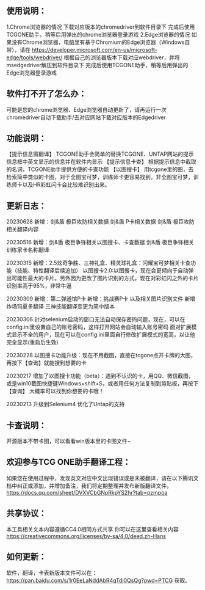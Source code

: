 ## 使用说明：
1.Chrome浏览器的情况
下载对应版本的chromedriver到软件目录下
完成后使用TCGONE助手，稍等后用弹出的chrome浏览器登录游戏
2.Edge浏览器的情况
如果没有Chrome浏览器，电脑里有基于Chromium的Edge浏览器（Windows自带），请在
https://developer.microsoft.com/en-us/microsoft-edge/tools/webdriver/
根据自己的浏览器版本下载对应webdriver，并将msedgedriver解压到软件目录下
完成后使用TCGONE助手，稍等后用弹出的Edge浏览器登录游戏

## 软件打不开了怎么办：
可能是您的chrome浏览器、Edge浏览器自动更新了，请再运行一次chromedriver自动下载助手/去对应网站下载对应版本的Edgedriver

## 功能说明：
【提示信息窗翻译】
TCGONE助手会简单的替换TCGONE、UNTAP网站的提示信息框中英文显示的信息并在软件内显示
【提示信息卡查】
根据提示信息中截取的名词，TCGONE助手提供方便的卡查功能
【以图搜卡】
用tcgone里的图，去检索简中类似的卡图，对于全图宝可梦，训练师卡更容易找到，非全图宝可梦，训练师卡以及HR彩虹闪卡会比较难识别出来。

## 更新日志：
20230628
新增：剑&盾 极巨攻防相关数据
剑&盾 P卡相关数据
剑&盾 极巨攻防相关翻译内容

20230516
新增：剑&盾 极巨争锋相关以图搜卡、卡查数据
剑&盾 极巨争锋相关训练家卡名称翻译


20230315
新增：2.5炫奇争胜、三神礼盒、精灵球礼盒：闪耀宝可梦相关卡查功能（技能、特性翻译后续追加）
以图搜卡2.0:以图搜卡，现在会更倾向于自动弹出可能性最大的卡片。另外因为更改了图片识别的方式，现在对彩虹闪之外的卡片识别率高于95%，非常牛逼


20230309
新增：第二弹道馆P卡
新增：挑战赛P卡
以及相关图片识别文件
新增 炸场玛夏多翻译
三神技能翻译变更为简中版本


20230306
针对selenium启动的窗口无法自动保存密码问题，现在，可以在config.ini里设置自己的账号密码，这样打开网站会自动输入账号密码
面对扩展模式显示不全的用户，现在可以在config.ini里面自行修改扩展模式的宽高，以让他完全显示(重启后生效)

20230228
以图搜卡功能升级：现在不用截图，直接在tcgone点开卡牌的大图，再按下【查询】就能搜到想要的卡

20230217
增加了以图搜卡功能（beta）：遇到不认识的卡，用QQ、微信截图，或是win10截图快捷键Windows+shift+S，或者用任何方法复制到剪贴板，再按下【查询】
大概率可以找到你想要的卡哦！

20230213
升级到Selenium4
优化了Untap的支持


## 卡查说明：
开源版本不带卡图，可以看看win版本里的卡图文件~


## 欢迎参与TCG ONE助手翻译工程：
如果您在使用过程中，发现英文对应中文出现错误或是未被翻译，请在以下腾讯文档中纠正或添加，并增加备注，我们将定期整理并发布新版翻译文件。
https://docs.qq.com/sheet/DVXVCbGNpRkpYS2hr?tab=pzmpoa

## 共享协议：
本工具相关文本内容遵循CC4.0相同方式共享
你可以在这里查看相关内容
https://creativecommons.org/licenses/by-sa/4.0/deed.zh-Hans

## 如何更新：
软件，翻译，卡表新版本文件可以在：https://pan.baidu.com/s/1r0EeLaNddAbR4qTdj0QsQg?pwd=PTCG
获取。
